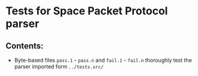 # Tests for Space Packet Protocol parser

## Contents:

* Byte-based files `pass.1` - `pass.n` and `fail.1` - `fail.n` thoroughly test the parser imported form `../tests.src/`
